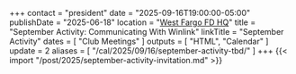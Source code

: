 +++
contact = "president"
date = "2025-09-16T19:00:00-05:00"
publishDate = "2025-06-18"
location = "[West Fargo FD HQ](/places/west-fargo-fire-department-headquarters/)"
title = "September Activity: Communicating With Winlink"
linkTitle = "September Activity"
dates = [ "Club Meetings" ]
outputs = [ "HTML", "Calendar" ]
update = 2
aliases = [ "/cal/2025/09/16/september-activity-tbd/" ]
+++
{{< import "/post/2025/september-activity-invitation.md" >}}
